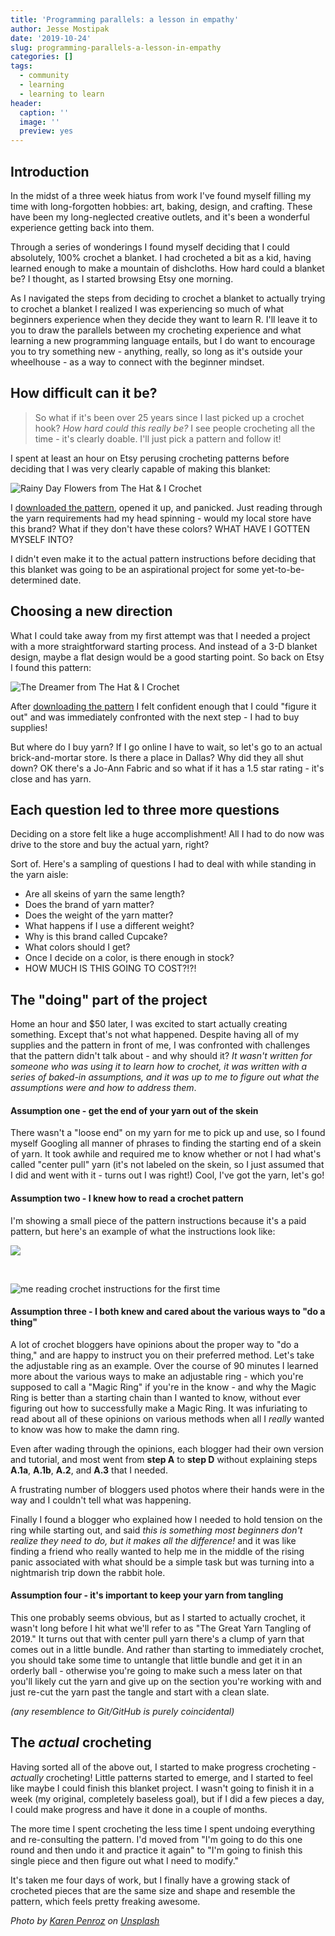 ```yaml
---
title: 'Programming parallels: a lesson in empathy'
author: Jesse Mostipak
date: '2019-10-24'
slug: programming-parallels-a-lesson-in-empathy
categories: []
tags:
  - community
  - learning
  - learning to learn
header:
  caption: ''
  image: ''
  preview: yes
---
```


## Introduction

In the midst of a three week hiatus from work I've found myself filling my time with long-forgotten hobbies: art, baking, design, and crafting. These have been my long-neglected creative outlets, and it's been a wonderful experience getting back into them.  

Through a series of wonderings I found myself deciding that I could absolutely, 100% crochet a blanket. I had crocheted a bit as a kid, having learned enough to make a mountain of dishcloths. How hard could a blanket be? I thought, as I started browsing Etsy one morning.  

As I navigated the steps from deciding to crochet a blanket to actually trying to crochet a blanket I realized I was experiencing so much of what beginners experience when they decide they want to learn R. I'll leave it to you to draw the parallels between my crocheting experience and what learning a new programming language entails, but I do want to encourage you to try something new - anything, really, so long as it's outside your wheelhouse - as a way to connect with the beginner mindset.  

## How difficult can it be?  

> So what if it's been over 25 years since I last picked up a crochet hook? _How hard could this really be?_ I see people crocheting all the time - it's clearly doable. I'll just pick a pattern and follow it!  

I spent at least an hour on Etsy perusing crocheting patterns before deciding that I was very clearly capable of making this blanket:  

![Rainy Day Flowers from The Hat & I Crochet](https://i.imgur.com/gUFQGkN.jpg)  

I [downloaded the pattern](https://www.etsy.com/listing/215740693/crochet-blanket-pattern-rainy-day?ref=hp_rv-2), opened it up, and panicked. Just reading through the yarn requirements had my head spinning - would my local store have this brand? What if they don't have these colors? WHAT HAVE I GOTTEN MYSELF INTO?  

I didn't even make it to the actual pattern instructions before deciding that this blanket was going to be an aspirational project for some yet-to-be-determined date.  

## Choosing a new direction  

What I could take away from my first attempt was that I needed a project with a more straightforward starting process. And instead of a 3-D blanket design, maybe a flat design would be a good starting point. So back on Etsy I found this pattern:  

![The Dreamer from The Hat & I Crochet](https://i.imgur.com/AZlUVXC.jpg)

After [downloading the pattern](https://www.etsy.com/listing/165749605/crochet-blanket-pattern-the-dreamer?ref=hp_rv-2) I felt confident enough that I could "figure it out" and was immediately confronted with the next step - I had to buy supplies!  

But where do I buy yarn? If I go online I have to wait, so let's go to an actual brick-and-mortar store. Is there a place in Dallas? Why did they all shut down? OK there's a Jo-Ann Fabric and so what if it has a 1.5 star rating - it's close and has yarn.  

## Each question led to three more questions

Deciding on a store felt like a huge accomplishment! All I had to do now was drive to the store and buy the actual yarn, right?   

Sort of. Here's a sampling of questions I had to deal with while standing in the yarn aisle:  

* Are all skeins of yarn the same length?  
* Does the brand of yarn matter?  
* Does the weight of the yarn matter?  
* What happens if I use a different weight? 
* Why is this brand called Cupcake? 
* What colors should I get? 
* Once I decide on a color, is there enough in stock? 
* HOW MUCH IS THIS GOING TO COST?!?!
 
## The "doing" part of the project 

Home an hour and $50 later, I was excited to start actually creating something. Except that's not what happened. Despite having all of my supplies and the pattern in front of me, I was confronted with challenges that the pattern didn't talk about - and why should it? _It wasn't written for someone who was using it to learn how to crochet, it was written with a series of baked-in assumptions, and it was up to me to figure out what the assumptions were and how to address them_.  

#### Assumption one - get the end of your yarn out of the skein  

There wasn't a "loose end" on my yarn for me to pick up and use, so I found myself Googling all manner of phrases to finding the starting end of a skein of yarn. It took awhile and required me to know whether or not I had what's called "center pull" yarn (it's not labeled on the skein, so I just assumed that I did and went with it - turns out I was right!) Cool, I've got the yarn, let's go!

#### Assumption two - I knew how to read a crochet pattern

I'm showing a small piece of the pattern instructions because it's a paid pattern, but here's an example of what the instructions look like:  

![](https://i.imgur.com/OE4n9zM.png)  

<br/>

![me reading crochet instructions for the first time](https://media.giphy.com/media/4NnSe87mg3h25JYIDh/giphy.gif)

#### Assumption three - I both knew and cared about the various ways to "do a thing"  

A lot of crochet bloggers have opinions about the proper way to "do a thing," and are happy to instruct you on their preferred method. Let's take the adjustable ring as an example. Over the course of 90 minutes I learned more about the various ways to make an adjustable ring - which you're supposed to call a "Magic Ring" if you're in the know - and why the Magic Ring is better than a starting chain than I wanted to know, without ever figuring out how to successfully make a Magic Ring. It was infuriating to read about all of these opinions on various methods when all I _really_ wanted to know was how to make the damn ring.  

Even after wading through the opinions, each blogger had their own version and tutorial, and most went from **step A** to **step D** without explaining steps **A.1a**, **A.1b**, **A.2**, and **A.3** that I needed.  

A frustrating number of bloggers used photos where their hands were in the way and I couldn't tell what was happening. 

Finally I found a blogger who explained how I needed to hold tension on the ring while starting out, and said _this is something most beginners don't realize they need to do, but it makes all the difference!_ and it was like finding a friend who really wanted to help me in the middle of the rising panic associated with what should be a simple task but was turning into a nightmarish trip down the rabbit hole.  

#### Assumption four - it's important to keep your yarn from tangling

This one probably seems obvious, but as I started to actually crochet, it wasn't long before I hit what we'll refer to as "The Great Yarn Tangling of 2019." It turns out that with center pull yarn there's a clump of yarn that comes out in a little bundle. And rather than starting to immediately crochet, you should take some time to untangle that little bundle and get it in an orderly ball - otherwise you're going to make such a mess later on that you'll likely cut the yarn and give up on the section you're working with and just re-cut the yarn past the tangle and start with a clean slate.

_(any resemblence to Git/GitHub is purely coincidental)_

## The _actual_ crocheting

Having sorted all of the above out, I started to make progress crocheting - _actually_ crocheting! Little patterns started to emerge, and I started to feel like maybe I could finish this blanket project. I wasn't going to finish it in a week (my original, completely baseless goal), but if I did a few pieces a day, I could make progress and have it done in a couple of months.    

The more time I spent crocheting the less time I spent undoing everything and re-consulting the pattern. I'd moved from "I'm going to do this one round and then undo it and practice it again" to "I'm going to finish this single piece and then figure out what I need to modify."  

It's taken me four days of work, but I finally have a growing stack of crocheted pieces that are the same size and shape and resemble the pattern, which feels pretty freaking awesome.  

_Photo by <a href="https://unsplash.com/@penrosekaren?utm_source=unsplash&utm_medium=referral&utm_content=creditCopyText">Karen Penroz</a> on <a href="https://unsplash.com/s/photos/crochet?utm_source=unsplash&utm_medium=referral&utm_content=creditCopyText">Unsplash</a>_
